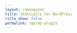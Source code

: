 ```yaml
---
layout: comingsoon
title: Statically for WordPress
title_show: false
permalink: /go/wp-plugin
---
```

